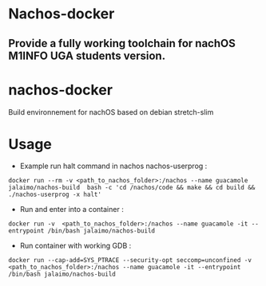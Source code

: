 # Nachos-docker 
## Provide a fully working toolchain for nachOS M1INFO UGA students version.

# nachos-docker
Build environnement for nachOS based on debian stretch-slim

# Usage
* Example run halt command in nachos nachos-userprog :

```docker run --rm -v <path_to_nachos_folder>:/nachos --name guacamole jalaimo/nachos-build  bash -c 'cd /nachos/code && make && cd build && ./nachos-userprog -x halt' ```

* Run and enter into a container : 

```docker run -v  <path_to_nachos_folder>:/nachos --name guacamole -it --entrypoint /bin/bash jalaimo/nachos-build```

* Run container with working GDB :

```docker run --cap-add=SYS_PTRACE --security-opt seccomp=unconfined -v  <path_to_nachos_folder>:/nachos --name guacamole -it --entrypoint /bin/bash jalaimo/nachos-build```
